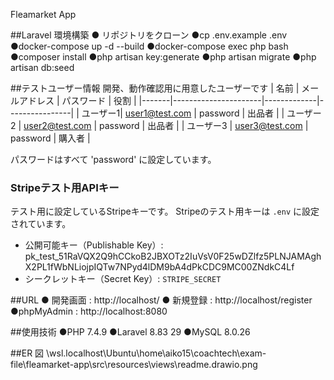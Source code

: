 Fleamarket App

##Laravel 環境構築
● リポジトリをクローン
●cp .env.example .env
●docker-compose up -d --build
●docker-compose exec php bash
●composer install
●php artisan key:generate
●php artisan migrate
●php artisan db:seed

##テストユーザー情報
開発、動作確認用に用意したユーザーです
| 名前  | メールアドレス         | パスワード    | 役割           |
|-------|----------------------|-------------|----------------|
|  ユーザー1| user1@test.com    | password | 出品者         |
| ユーザー2   | user2@test.com      | password | 出品者         |
| ユーザー3 | user3@test.com    | password | 購入者 |

パスワードはすべて 'password' に設定しています。

### Stripeテスト用APIキー
テスト用に設定しているStripeキーです。
Stripeのテスト用キーは `.env` に設定されています。

- 公開可能キー（Publishable Key）: pk_test_51RaVQX2Q9hCCkoB2JBXOTz2IuVsV0F25wDZlfz5PLNJAMAghX2PL1fWbNLiojpIQTw7NPyd4lDM9bA4dPkCDC9MC00ZNdkC4Lf
- シークレットキー（Secret Key）: `STRIPE_SECRET`

##URL
● 開発画面 : http://localhost/
● 新規登録 : http://localhost/register
●phpMyAdmin : http://localhost:8080

##使用技術
●PHP 7.4.9
●Laravel 8.83 29
●MySQL 8.0.26

##ER 図
\\wsl.localhost\Ubuntu\home\aiko15\coachtech\exam-file\fleamarket-app\src\resources\views\readme.drawio.png

